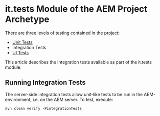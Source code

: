 # it.tests Module of the AEM Project Archetype

There are three levels of testing contained in the project:

* [Unit Tests](../core/README.md#unit-tests)
* Integration Tests
* [UI Tests](../ui.test/README.md)

This article describes the integration tests available as part of the it.tests module.

## Running Integration Tests

The server-side integration tests allow unit-like tests to be run in the AEM-environment, i.e. on the AEM server. To test, execute:

```
mvn clean verify -PintegrationTests
```
